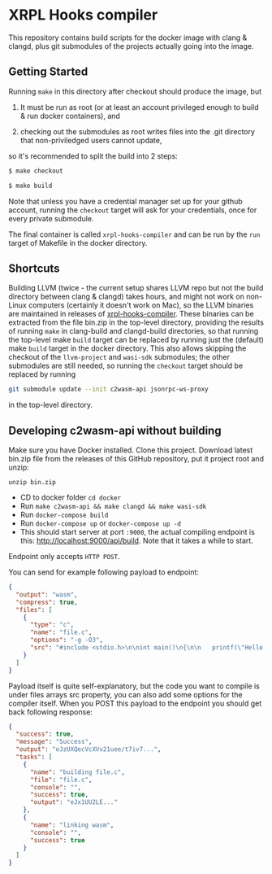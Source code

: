 # XRPL Hooks compiler

This repository contains build scripts for the docker image with clang
& clangd, plus git submodules of the projects actually going into the
image.

## Getting Started

Running `make` in this directory after checkout should produce the
image, but

1. It must be run as root (or at least an account privileged enough to
   build & run docker containers), and

2. checking out the submodules as root writes files into the .git
   directory that non-priviledged users cannot update,

so it's recommended to split the build into 2 steps:

```bash
$ make checkout

$ make build
```

Note that unless you have a credential manager set up for your github
account, running the `checkout` target will ask for your credentials,
once for every private submodule.

The final container is called `xrpl-hooks-compiler` and can be run by
the `run` target of Makefile in the docker directory.

## Shortcuts

Building LLVM (twice - the current setup shares LLVM repo but not the
build directory between clang & clangd) takes hours, and might not
work on non-Linux computers (certainly it doesn't work on Mac), so the
LLVM binaries are maintained in releases of
[xrpl-hooks-compiler](https://github.com/eqlabs/xrpl-hooks-compiler/).
These binaries can be extracted from the file bin.zip in the top-level
directory, providing the results of running `make` in clang-build and
clangd-build directories, so that running the top-level make `build`
target can be replaced by running just the (default) make `build`
target in the docker directory. This also allows skipping the checkout
of the `llvm-project` and `wasi-sdk` submodules; the other submodules
are still needed, so running the `checkout` target should be replaced
by running

```bash
git submodule update --init c2wasm-api jsonrpc-ws-proxy
```

in the top-level directory.

## Developing c2wasm-api without building

Make sure you have Docker installed. Clone this project. Download
latest bin.zip file from the releases of this GitHub repository, put
it project root and unzip:

```
unzip bin.zip
```

- CD to docker folder `cd docker`
- Run `make c2wasm-api && make clangd && make wasi-sdk`
- Run `docker-compose build`
- Run `docker-compose up` or `docker-compose up -d`
- This should start server at port `:9000`, the actual compiling endpoint is this: [http://localhost:9000/api/build](localhost:9000/api/build). Note that it takes a while to start.

Endpoint only accepts `HTTP POST`.

You can send for example following payload to endpoint:

```json
{
  "output": "wasm",
  "compress": true,
  "files": [
    {
      "type": "c",
      "name": "file.c",
      "options": "-g -O3",
      "src": "#include <stdio.h>\n\nint main()\n{\n\n   printf(\"Hello World\");\n   return 0;\n}"
    }
  ]
}
```

Payload itself is quite self-explanatory, but the code you want to compile is under files arrays src property, you can also add some options for the compiler itself. When you POST this payload to the endpoint you should get back following response:

```json
{
  "success": true,
  "message": "Success",
  "output": "eJzUXQecVcXVv21uee/t7iv7...",
  "tasks": [
    {
      "name": "building file.c",
      "file": "file.c",
      "console": "",
      "success": true,
      "output": "eJx1UU2LE..."
    },
    {
      "name": "linking wasm",
      "console": "",
      "success": true
    }
  ]
}
```
